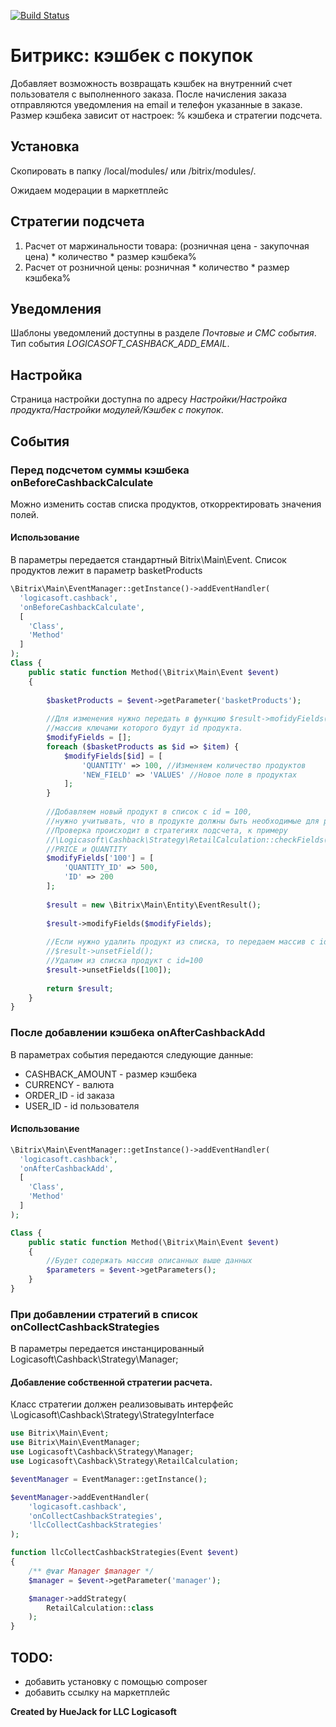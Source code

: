 [![Build Status](https://travis-ci.org/HueJack/logicasoft.cashback.svg?branch=master)](https://travis-ci.org/HueJack/logicasoft.cashback)

# Битрикс: кэшбек с покупок

Добавляет возможность возвращать кэшбек на внутренний счет пользователя с выполненного заказа. 
После начисления заказа отправляются уведомления на email и телефон указанные в заказе. 
Размер кэшбека зависит от настроек: % кэшбека и стратегии подсчета.

## Установка
Скопировать в папку /local/modules/ или /bitrix/modules/.

Ожидаем модерации в маркетплейс

## Стратегии подсчета

1. Расчет от маржинальности товара: (розничная цена - закупочная цена) * количество * размер кэшбека%
2. Расчет от розничной цены: розничная * количество * размер кэшбека% 

## Уведомления
Шаблоны уведомлений доступны в разделе *Почтовые и СМС события*. Тип события *LOGICASOFT_CASHBACK_ADD_EMAIL*.

## Настройка
Страница настройки доступна по адресу *Настройки/Настройка продукта/Настройки модулей/Кэшбек с покупок*.

## События
### Перед подсчетом суммы кэшбека onBeforeCashbackCalculate
Можно изменить состав списка продуктов, откорректировать значения полей. 
#### Использование
В параметры передается стандартный Bitrix\Main\Event. Список продуктов лежит в параметр basketProducts
```php
\Bitrix\Main\EventManager::getInstance()->addEventHandler(
  'logicasoft.cashback',
  'onBeforeCashbackCalculate', 
  [
    'Class',
    'Method'
  ]
);
Class {
    public static function Method(\Bitrix\Main\Event $event) 
    {
        
        $basketProducts = $event->getParameter('basketProducts');
        
        //Для изменения нужно передать в функцию $result->mofidyFields();
        //массив ключами которого будут id продукта.
        $modifyFields = [];
        foreach ($basketProducts as $id => $item) {
            $modifyFields[$id] = [
                'QUANTITY' => 100, //Изменяем количество продуктов
                'NEW_FIELD' => 'VALUES' //Новое поле в продуктах
            ];
        }
        
        //Добавляем новый продукт в список с id = 100, 
        //нужно учитывать, что в продукте должны быть необходимые для расчета поля
        //Проверка происходит в стратегиях подсчета, к примеру
        //\Logicasoft\Cashback\Strategy\RetailCalculation::checkFields() - ищет поля
        //PRICE и QUANTITY
        $modifyFields['100'] = [
            'QUANTITY_ID' => 500,
            'ID' => 200
        ];
    
        $result = new \Bitrix\Main\Entity\EventResult();
    
        $result->modifyFields($modifyFields);
    
        //Если нужно удалить продукт из списка, то передаем массив с id продуктов в функцию
        //$result->unsetField();
        //Удалим из списка продукт с id=100
        $result->unsetFields([100]);
        
        return $result;
    }
}
```
 

### После добавлении кэшбека onAfterCashbackAdd
В параметрах события передаются следующие данные:
- CASHBACK_AMOUNT - размер кэшбека
- CURRENCY - валюта
- ORDER_ID - id заказа
- USER_ID - id пользователя
#### Использование
```php
\Bitrix\Main\EventManager::getInstance()->addEventHandler(
  'logicasoft.cashback',
  'onAfterCashbackAdd', 
  [
    'Class',
    'Method'
  ]
);

Class {
    public static function Method(\Bitrix\Main\Event $event) 
    {
        //Будет содержать массив описанных выше данных
        $parameters = $event->getParameters();
    }
}
```

### При добавлении стратегий в список onCollectCashbackStrategies
В параметры передается инстанцированный Logicasoft\Cashback\Strategy\Manager;
#### Добавление собственной стратегии расчета.
Класс стратегии должен реализовывать интерфейс \Logicasoft\Cashback\Strategy\StrategyInterface
```php
use Bitrix\Main\Event;
use Bitrix\Main\EventManager;
use Logicasoft\Cashback\Strategy\Manager;
use Logicasoft\Cashback\Strategy\RetailCalculation;

$eventManager = EventManager::getInstance();

$eventManager->addEventHandler(
    'logicasoft.cashback',
    'onCollectCashbackStrategies',
    'llcCollectCashbackStrategies'
);

function llcCollectCashbackStrategies(Event $event)
{
    /** @var Manager $manager */
    $manager = $event->getParameter('manager');

    $manager->addStrategy(
        RetailCalculation::class
    );
}
```
## TODO:
- добавить установку с помощью composer
- добавить ссылку на маркетплейс

**Created by HueJack for LLC Logicasoft**
